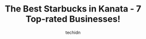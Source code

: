 ---
layout: ampstory
image: https://i0.wp.com/www.auto.or.id/wp-content/uploads/2023/06/starbucks-0-kanata-1686326024.jpeg?resize=640,853
author: techidn
featured: false
description: Kanata, Ontario, Canada is a haven for Starbucks enthusiasts, boasting an impressive array of 7 top-notch establishments. Whether youre a seasoned connoisseur or simply curious to explore t
title: The Best Starbucks in Kanata - 7 Top-rated Businesses!
cover:
   title: The Best Starbucks in Kanata - 7 Top-rated Businesses!
   subtitle: AUTO.OR.ID
   background: https://www.auto.or.id/wp-content/uploads/2023/06/starbucks-0-kanata-1686326024.jpeg

pages: 
 - layout: thirds
   top: <h1>#1 Starbucks</h1>
   bottom: "<p>A very spacious and cozy Starbucks, clean and well maintained. Coffee is great as usual. The drive-thru area seems extremely busy.</p>"
   background: https://images.unsplash.com/photo-1641921966132-371cca4de3a1?ixlib=rb-4.0.3&ixid=MnwxMjA3fDB8MHxwaG90by1wYWdlfHx8fGVufDB8fHx8&auto=format&fit=crop&w=640&h=853&q=80
   backgroundblur: true
 - layout: thirds
   top: <h1>#2 Starbucks</h1>
   bottom: "<p>Tanger Outlets Ottawa, 8555 Campeau Dr, Ottawa, ON K2S 1B9, Canada</p>"
   background: https://images.unsplash.com/photo-1575052159402-d23d4fab400c?ixlib=rb-4.0.3&ixid=MnwxMjA3fDB8MHxwaG90by1wYWdlfHx8fGVufDB8fHx8&auto=format&fit=crop&w=640&h=853&q=80
   cta:
      link: https://www.auto.or.id/the-best-starbucks-in-kanata-7-top-rated-businesses/
      text: The Best Starbucks in Kanata - 7 Top-rated Businesses!
 - layout: thirds
   top: <h1>#3 Starbucks</h1>
   bottom: "<p>5055 Innovation Dr, Kanata, ON K2K 3K1, Canada</p>"
   background: https://images.unsplash.com/photo-1568738836391-d15d766832ad?ixlib=rb-4.0.3&ixid=MnwxMjA3fDB8MHxwaG90by1wYWdlfHx8fGVufDB8fHx8&auto=format&fit=crop&w=640&h=853&q=80
   cta:
      link: https://www.auto.or.id/the-best-starbucks-in-kanata-7-top-rated-businesses/
      text: The Best Starbucks in Kanata - 7 Top-rated Businesses!
 - layout: thirds
   top: <h1>#4 Starbucks</h1>
   bottom: "<p>500 Terry Fox Dr, Kanata, ON K2T 1C3, Canada</p>"
   background: https://images.unsplash.com/photo-1615238359019-c8de4242e083?ixlib=rb-4.0.3&ixid=MnwxMjA3fDB8MHxwaG90by1wYWdlfHx8fGVufDB8fHx8&auto=format&fit=crop&w=640&h=853&q=80
   cta:
      link: https://www.auto.or.id/the-best-starbucks-in-kanata-7-top-rated-businesses/
      text: The Best Starbucks in Kanata - 7 Top-rated Businesses!
 - layout: thirds
   top: <h1>#5 Starbucks</h1>
   bottom: "<p>400 Earl Grey Dr, Kanata, ON K2T 1B9, Canada</p>"
   background: https://images.unsplash.com/photo-1640168822478-3e59ab26add1?ixlib=rb-4.0.3&ixid=MnwxMjA3fDB8MHxwaG90by1wYWdlfHx8fGVufDB8fHx8&auto=format&fit=crop&w=640&h=853&q=80
   cta:
      link: https://www.auto.or.id/the-best-starbucks-in-kanata-7-top-rated-businesses/
      text: The Best Starbucks in Kanata - 7 Top-rated Businesses!
 - layout: thirds
   top: <h1>#6 Starbucks</h1>
   bottom: "<p>4055 Carling Ave, Kanata, ON K2K 2A4, Canada</p>"
   background: https://images.unsplash.com/photo-1612872808082-769cfb59b67d?ixlib=rb-4.0.3&ixid=MnwxMjA3fDB8MHxwaG90by1wYWdlfHx8fGVufDB8fHx8&auto=format&fit=crop&w=640&h=853&q=80
   cta:
      link: https://www.auto.or.id/the-best-starbucks-in-kanata-7-top-rated-businesses/
      text: The Best Starbucks in Kanata - 7 Top-rated Businesses!
 - layout: thirds
   top: <h1>#7 Starbucks</h1>
   bottom: "<p>200 Earl Grey Dr, Kanata, ON K2T 1B6, Canada</p>"
   background: https://images.unsplash.com/photo-1665065337441-699748f75598?ixlib=rb-4.0.3&ixid=MnwxMjA3fDB8MHxwaG90by1wYWdlfHx8fGVufDB8fHx8&auto=format&fit=crop&w=640&h=853&q=80
   cta:
      link: https://www.auto.or.id/the-best-starbucks-in-kanata-7-top-rated-businesses/
      text: The Best Starbucks in Kanata - 7 Top-rated Businesses!
 - layout: thirds
   middle: Continue reading...
   background: https://images.unsplash.com/photo-1594502225401-a9eab8b405dd?ixlib=rb-4.0.3&ixid=MnwxMjA3fDB8MHxwaG90by1wYWdlfHx8fGVufDB8fHx8&auto=format&fit=crop&w=640&h=853&q=80
   cta:
      link: https://www.auto.or.id/the-best-starbucks-in-kanata-7-top-rated-businesses/
      text: The Best Starbucks in Kanata - 7 Top-rated Businesses!

---